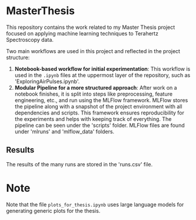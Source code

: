 # MasterThesis

This repository contains the work related to my Master Thesis project focused on applying machine learning techniques to Terahertz Spectroscopy data.

Two main workflows are used in this project and reflected in the project structure:
1. **Notebook-based workflow for initial experimentation**: This workflow is used in the `.ipynb` files at the uppermost layer of the repository, such as 'ExploringAirPulses.ipynb'.
2. **Modular Pipeline for a more structured approach**: After work on a notebook finishes, it is split into steps like preprocessing, feature engineering, etc., and run using the MLFlow framework. MLFlow stores the pipeline along with a snapshot of the project environment with all dependencies and scripts. This framework ensures reproducibility for the experiments and helps with keeping track of everything. The pipeline can be seen under the 'scripts' folder. MLFlow files are found under 'mlruns' and 'mlflow_data' folders.

## Results
The results of the many runs are stored in the 'runs.csv' file.

# Note
Note that the file `plots_for_thesis.ipynb` uses large language models for generating generic plots for the thesis. 